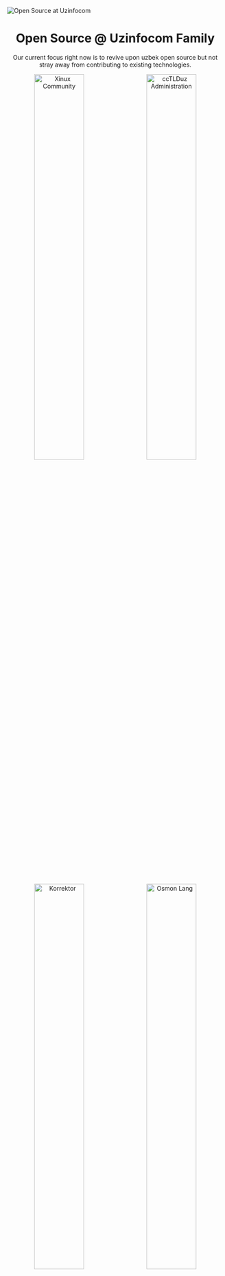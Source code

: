 ![Open Source at Uzinfocom](https://github.com/uzinfocom-org/.github/blob/main/images/new-banner.png) 

<p align="center"><h1 align="center">Open Source @ Uzinfocom Family</h1></p>

<p align="center">Our current focus right now is to revive upon uzbek open source but not stray away from contributing to existing technologies.</p>

<p align="center">
  <a href="https://xinux.uz"><img src="https://github.com/uzinfocom-org/.github/blob/main/images/xinux-banner.png" width=48% alt="Xinux Community"></a>
  &nbsp;&nbsp;&nbsp;
  <a href="https://cctld.uz"><img src="https://github.com/uzinfocom-org/.github/blob/main/images/cctld-banner.png" width=48% alt="ccTLDuz Administration"></a>
</p>

<p align="center">
  <a href="https://korrektor.uz"><img src="https://github.com/uzinfocom-org/.github/blob/main/images/korrektor.png" width=48% alt="Korrektor"></a>
  &nbsp;&nbsp;&nbsp;
  <a href="https://osmon.dev"><img src="https://github.com/uzinfocom-org/.github/blob/main/images/osmon.png" width=48% alt="Osmon Lang"></a>
</p>